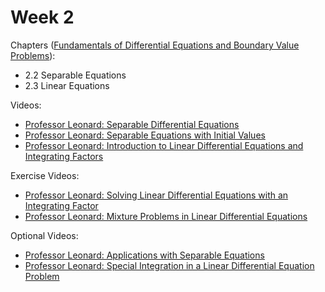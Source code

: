 # Week 2

Chapters ([Fundamentals of Differential Equations and Boundary Value Problems](https://annas-archive.org/md5/56a244ea4a50552e7ba39a4f16bd0d2c)):
- 2.2 Separable Equations
- 2.3 Linear Equations

Videos:
- [Professor Leonard: Separable Differential Equations](https://www.youtube.com/watch?v=WfX20b-peDw&list=PLDesaqWTN6ESPaHy2QUKVaXNZuQNxkYQ_)
- [Professor Leonard: Separable Equations with Initial Values](https://www.youtube.com/watch?v=ZWXG3c7A_9s&list=PLDesaqWTN6ESPaHy2QUKVaXNZuQNxkYQ_)
- [Professor Leonard: Introduction to Linear Differential Equations and Integrating Factors](https://www.youtube.com/watch?v=kATxKuVSc9I&list=PLDesaqWTN6ESPaHy2QUKVaXNZuQNxkYQ_)

Exercise Videos:
- [Professor Leonard: Solving Linear Differential Equations with an Integrating Factor](https://www.youtube.com/watch?v=fpQoL5u5ihs&list=PLDesaqWTN6ESPaHy2QUKVaXNZuQNxkYQ_)
- [Professor Leonard: Mixture Problems in Linear Differential Equations](https://www.youtube.com/watch?v=rA3KEH3B-rM&list=PLDesaqWTN6ESPaHy2QUKVaXNZuQNxkYQ_)

Optional Videos:
- [Professor Leonard: Applications with Separable Equations](https://www.youtube.com/watch?v=VZChL3Pqioo&list=PLDesaqWTN6ESPaHy2QUKVaXNZuQNxkYQ_)
- [Professor Leonard: Special Integration in a Linear Differential Equation Problem](https://www.youtube.com/watch?v=TVgvqwHjHPc&list=PLDesaqWTN6ESPaHy2QUKVaXNZuQNxkYQ_)
